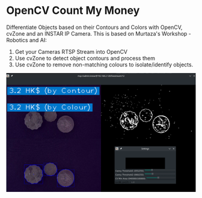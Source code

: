 # OpenCV Count My Money

Differentiate Objects based on their Contours and Colors with OpenCV, cvZone and an INSTAR IP Camera. This is based on Murtaza's Workshop - Robotics and AI:


1. Get your Cameras RTSP Stream into OpenCV
2. Use cvZone to detect object contours and process them
3. Use cvZone to remove non-matching colours to isolate/identify objects.


![OpenCV Count My Money](./OpenCV_Coin_counter_06.png)
